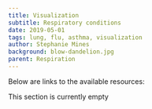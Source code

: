 ```yaml
---
title: Visualization
subtitle: Respiratory conditions
date: 2019-05-01
tags: lung, flu, asthma, visualization
author: Stephanie Mines
background: blow-dandelion.jpg
parent: Respiration
---
```


Below are links to the available resources:

This section is currently empty
